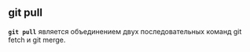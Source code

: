 ## git pull

**`git pull`** является объединением двух последовательных команд git fetch и git merge.